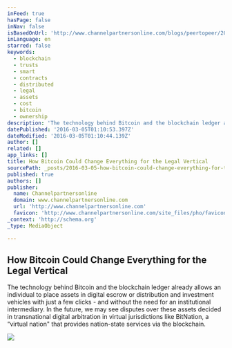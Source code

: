 ```yaml
---
inFeed: true
hasPage: false
inNav: false
isBasedOnUrl: 'http://www.channelpartnersonline.com/blogs/peertopeer/2016/03/how-bitcoin-could-change-everything-for-the-legal.aspx'
inLanguage: en
starred: false
keywords:
  - blockchain
  - trusts
  - smart
  - contracts
  - distributed
  - legal
  - assets
  - cost
  - bitcoin
  - ownership
description: 'The technology behind Bitcoin and the blockchain ledger already allows an individual to place assets in digital escrow or distribution and investment vehicles with just a few clicks - and without the need for an institutional intermediary.  In the future, we may see disputes over these assets decided in transnational digital arbitration in virtual jurisdictions like BitNation, a “virtual nation" that provides nation-state services via the blockchain. '
datePublished: '2016-03-05T01:10:53.397Z'
dateModified: '2016-03-05T01:10:44.139Z'
author: []
related: []
app_links: []
title: How Bitcoin Could Change Everything for the Legal Vertical
sourcePath: _posts/2016-03-05-how-bitcoin-could-change-everything-for-the-legal-vertical.md
published: true
authors: []
publisher:
  name: Channelpartnersonline
  domain: www.channelpartnersonline.com
  url: 'http://www.channelpartnersonline.com'
  favicon: 'http://www.channelpartnersonline.com/site_files/pho/favicon.ico'
_context: 'http://schema.org'
_type: MediaObject

---
```

<article style=""><h1>How Bitcoin Could Change Everything for the Legal Vertical</h1><p>The technology behind Bitcoin and the blockchain ledger already allows an individual to place assets in digital escrow or distribution and investment vehicles with just a few clicks - and without the need for an institutional intermediary.  In the future, we may see disputes over these assets decided in transnational digital arbitration in virtual jurisdictions like BitNation, a “virtual nation" that provides nation-state services via the blockchain. </p><img src="https://s3-us-west-2.amazonaws.com/the-grid-img/p/1dfa6c98408500602f94ec37d1fb63a1c14e41c7.ashx" /></article>